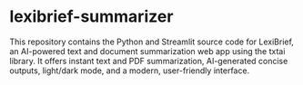 # lexibrief-summarizer
This repository contains the Python and Streamlit source code for LexiBrief, an AI-powered text and document summarization web app using the txtai library. It offers instant text and PDF summarization, AI-generated concise outputs, light/dark mode, and a modern, user-friendly interface.
